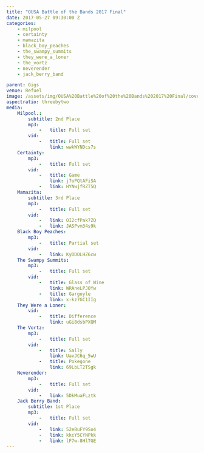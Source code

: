```yaml
---
title: "OUSA Battle of the Bands 2017 Final"
date: 2017-05-27 09:30:00 Z
categories:
    - milpool
    - certainty
    - mamazita
    - black_boy_peaches
    - the_swampy_summits
    - they_were_a_loner
    - the_vortz
    - neverender
    - jack_berry_band

parent: Gigs
venue: Refuel
image: /assets/img/OUSA%20Battle%20of%20the%20Bands%202017%20Final/cover.jpg
aspectratio: threebytwo
media:
    Milpool.:
        subtitle: 2nd Place
        mp3:
            -   title: Full set
        vid:
            -   title: Full set
                link: wwkWYNDcs7s
    Certainty:
        mp3:
            -   title: Full set
        vid:
            -   title: Game
                link: j7oPQtAFiSA
            -   link: HYNwjfRZT5Q
    Mamazita:
        subtitle: 3rd Place
        mp3:
            -   title: Full set
        vid:
            -   link: OI2cfPak7ZQ
            -   link: JASPvm34s9k
    Black Boy Peaches:
        mp3:
            -   title: Partial set
        vid:
            -   link: KyDDOLHZ6cw
    The Swampy Summits:
        mp3:
            -   title: Full set
        vid:
            -   title: Glass of Wine
                link: WRAneLPJ0Yw
            -   title: Gargoyle
                link: x-kz7GC1IIg
    They Were a Loner:
        vid:
            -   title: Difference
                link: uGi8dsbPXQM
    The Vortz:
        mp3:
            -   title: Full set
        vid:
            -   title: Sally
                link: UavJC6q_5wU
            -   title: Pokegone
                link: 69LbLT2TSgk
    Neverender:
        mp3:
            -   title: Full set
        vid:
            -   link: 5DkMuaFLztk
    Jack Berry Band:
        subtitle: 1st Place
        mp3:
            -   title: Full set
        vid:
            -   link: 52eBuFY9So4
            -   link: kkcY5CYNPkk
            -   link: lF7w-8HlTGE
---
```


